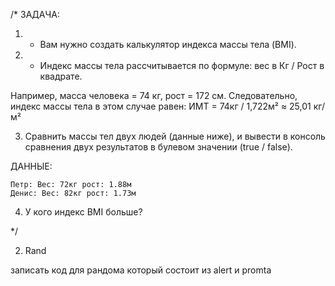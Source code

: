 /* ЗАДАЧА:

1. - Вам нужно создать калькулятор индекса массы тела (BMI).

2. - Индекс массы тела рассчитывается по формуле: 
вес в Кг / Рост в квадрате.

Например, масса человека = 74 кг, рост = 172 см. Следовательно, индекс массы тела в этом случае равен:
ИМТ = 74кг / 1,722м² ≈ 25,01 кг/м²

3. Сравнить массы тел двух людей (данные ниже), и вывести в консоль сравнения двух результатов в булевом значении (true / false).

ДАННЫЕ:

    Петр: Вес: 72кг рост: 1.88м
    Денис: Вес: 82кг рост: 1.73м

4. У кого индекс BMI больше?

*/


2) Rand

записать код для  рандома  который состоит из alert и promta
